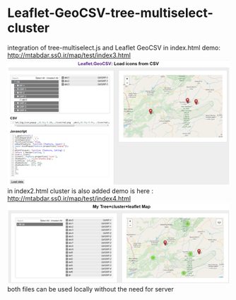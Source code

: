 # Leaflet-GeoCSV-tree-multiselect-cluster
integration of tree-multiselect.js and Leaflet GeoCSV in index.html demo: http://mtabdar.ss0.ir/map/test/index3.html
<img src="screen1.png" />
<br>
in index2.html cluster is also added demo is here : http://mtabdar.ss0.ir/map/test/index4.html
<img src="screen2.png" />
<br>
both files can be used locally without the need for server
